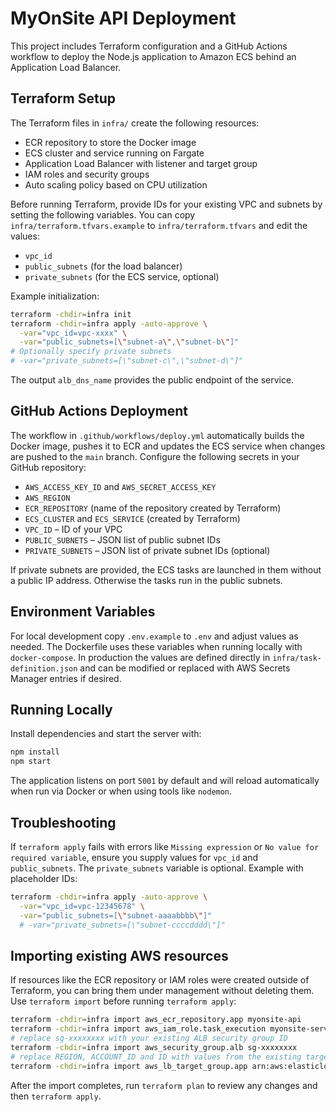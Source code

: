 # MyOnSite API Deployment

This project includes Terraform configuration and a GitHub Actions workflow to deploy the Node.js application to Amazon ECS behind an Application Load Balancer.

## Terraform Setup

The Terraform files in `infra/` create the following resources:

- ECR repository to store the Docker image
- ECS cluster and service running on Fargate
- Application Load Balancer with listener and target group
- IAM roles and security groups
- Auto scaling policy based on CPU utilization

Before running Terraform, provide IDs for your existing VPC and subnets by setting the following variables. You can copy `infra/terraform.tfvars.example` to `infra/terraform.tfvars` and edit the values:

- `vpc_id`
- `public_subnets` (for the load balancer)
- `private_subnets` (for the ECS service, optional)

Example initialization:

```bash
terraform -chdir=infra init
terraform -chdir=infra apply -auto-approve \
  -var="vpc_id=vpc-xxxx" \
  -var="public_subnets=[\"subnet-a\",\"subnet-b\"]"
# Optionally specify private subnets
# -var="private_subnets=[\"subnet-c\",\"subnet-d\"]"
```

The output `alb_dns_name` provides the public endpoint of the service.

## GitHub Actions Deployment

The workflow in `.github/workflows/deploy.yml` automatically builds the Docker image, pushes it to ECR and updates the ECS service when changes are pushed to the `main` branch. Configure the following secrets in your GitHub repository:

- `AWS_ACCESS_KEY_ID` and `AWS_SECRET_ACCESS_KEY`
- `AWS_REGION`
- `ECR_REPOSITORY` (name of the repository created by Terraform)
- `ECS_CLUSTER` and `ECS_SERVICE` (created by Terraform)
- `VPC_ID` – ID of your VPC
- `PUBLIC_SUBNETS` – JSON list of public subnet IDs
- `PRIVATE_SUBNETS` – JSON list of private subnet IDs (optional)

If private subnets are provided, the ECS tasks are launched in them without a public IP address. Otherwise the tasks run in the public subnets.

## Environment Variables

For local development copy `.env.example` to `.env` and adjust values as needed. The Dockerfile uses these variables when running locally with `docker-compose`. In production the values are defined directly in `infra/task-definition.json` and can be modified or replaced with AWS Secrets Manager entries if desired.

## Running Locally

Install dependencies and start the server with:

```bash
npm install
npm start
```

The application listens on port `5001` by default and will reload automatically when run via Docker or when using tools like `nodemon`.

## Troubleshooting

If `terraform apply` fails with errors like `Missing expression` or `No value for required variable`, ensure you supply values for `vpc_id` and `public_subnets`. The `private_subnets` variable is optional. Example with placeholder IDs:

```bash
terraform -chdir=infra apply -auto-approve \
  -var="vpc_id=vpc-12345678" \
  -var="public_subnets=[\"subnet-aaaabbbb\"]"
  # -var="private_subnets=[\"subnet-ccccdddd\"]"
```


## Importing existing AWS resources

If resources like the ECR repository or IAM roles were created outside of Terraform, you can bring them under management without deleting them. Use `terraform import` before running `terraform apply`:

```bash
terraform -chdir=infra import aws_ecr_repository.app myonsite-api
terraform -chdir=infra import aws_iam_role.task_execution myonsite-service-exec
# replace sg-xxxxxxxx with your existing ALB security group ID
terraform -chdir=infra import aws_security_group.alb sg-xxxxxxxx
# replace REGION, ACCOUNT_ID and ID with values from the existing target group ARN
terraform -chdir=infra import aws_lb_target_group.app arn:aws:elasticloadbalancing:REGION:ACCOUNT_ID:targetgroup/myonsite-service-tg/ID

```

After the import completes, run `terraform plan` to review any changes and then `terraform apply`.
